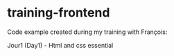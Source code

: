 training-frontend
=================

Code example created during my training with François:

Jour1 (Day1) - Html and css essential
